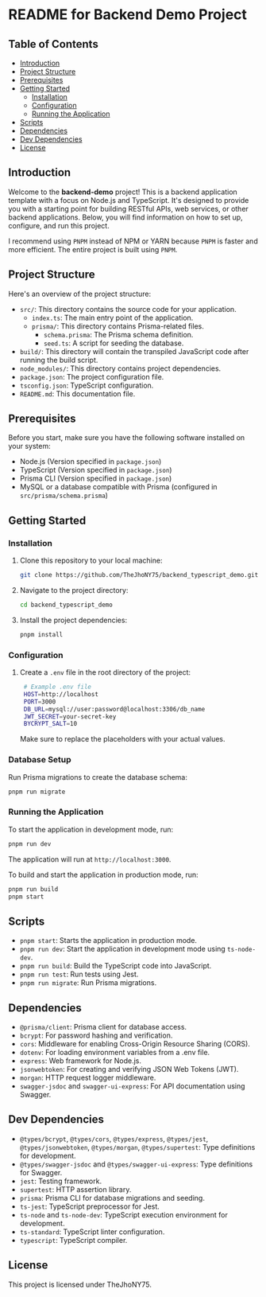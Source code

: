# README for Backend Demo Project

## Table of Contents
- [Introduction](#introduction)
- [Project Structure](#project-structure)
- [Prerequisites](#prerequisites)
- [Getting Started](#getting-started)
  - [Installation](#installation)
  - [Configuration](#configuration)
  - [Running the Application](#running-the-application)
- [Scripts](#scripts)
- [Dependencies](#dependencies)
- [Dev Dependencies](#dev-dependencies)
- [License](#license)

## Introduction

Welcome to the **backend-demo** project! This is a backend application template with a focus on Node.js and TypeScript. It's designed to provide you with a starting point for building RESTful APIs, web services, or other backend applications. Below, you will find information on how to set up, configure, and run this project.

I recommend using `PNPM` instead of NPM or YARN because `PNPM` is faster and more efficient. The entire project is built using `PNPM`.

## Project Structure

Here's an overview of the project structure:

- `src/`: This directory contains the source code for your application.
  - `index.ts`: The main entry point of the application.
  - `prisma/`: This directory contains Prisma-related files.
    - `schema.prisma`: The Prisma schema definition.
    - `seed.ts`: A script for seeding the database.
- `build/`: This directory will contain the transpiled JavaScript code after running the build script.
- `node_modules/`: This directory contains project dependencies.
- `package.json`: The project configuration file.
- `tsconfig.json`: TypeScript configuration.
- `README.md`: This documentation file.

## Prerequisites

Before you start, make sure you have the following software installed on your system:

- Node.js (Version specified in `package.json`)
- TypeScript (Version specified in `package.json`)
- Prisma CLI (Version specified in `package.json`)
- MySQL or a database compatible with Prisma (configured in `src/prisma/schema.prisma`)

## Getting Started

### Installation

1. Clone this repository to your local machine:

   ```bash
   git clone https://github.com/TheJhoNY75/backend_typescript_demo.git
    ```

2. Navigate to the project directory:

   ```bash
   cd backend_typescript_demo
   ```

3. Install the project dependencies:

   ```bash
   pnpm install
    ```
### Configuration

1. Create a `.env` file in the root directory of the project:

   ```bash
    # Example .env file
    HOST=http://localhost
    PORT=3000
    DB_URL=mysql://user:password@localhost:3306/db_name
    JWT_SECRET=your-secret-key
    BYCRYPT_SALT=10
   ```

   Make sure to replace the placeholders with your actual values.

### Database Setup

Run Prisma migrations to create the database schema:

  ```bash
  pnpm run migrate
  ```

### Running the Application

To start the application in development mode, run:
  
  ```bash
  pnpm run dev
  ```

The application will run at `http://localhost:3000`.

To build and start the application in production mode, run:

  ```bash
  pnpm run build
  pnpm start
  ```

## Scripts

- `pnpm start`: Starts the application in production mode.
- `pnpm run dev`: Start the application in development mode using `ts-node-dev`.
- `pnpm run build`: Build the TypeScript code into JavaScript.
- `pnpm run test`: Run tests using Jest.
- `pnpm run migrate`: Run Prisma migrations.

## Dependencies

- `@prisma/client`: Prisma client for database access.
- `bcrypt`: For password hashing and verification.
- `cors`: Middleware for enabling Cross-Origin Resource Sharing (CORS).
- `dotenv`: For loading environment variables from a .env file.
- `express`: Web framework for Node.js.
- `jsonwebtoken`: For creating and verifying JSON Web Tokens (JWT).
- `morgan`: HTTP request logger middleware.
- `swagger-jsdoc` and `swagger-ui-express`: For API documentation using Swagger.

## Dev Dependencies

- `@types/bcrypt`, `@types/cors`, `@types/express`, `@types/jest`, `@types/jsonwebtoken`, `@types/morgan`, `@types/supertest`: Type definitions for development.
- `@types/swagger-jsdoc` and `@types/swagger-ui-express`: Type definitions for Swagger.
- `jest`: Testing framework.
- `supertest`: HTTP assertion library.
- `prisma`: Prisma CLI for database migrations and seeding.
- `ts-jest`: TypeScript preprocessor for Jest.
- `ts-node` and `ts-node-dev`: TypeScript execution environment for development.
- `ts-standard`: TypeScript linter configuration.
- `typescript`: TypeScript compiler.

## License

This project is licensed under TheJhoNY75.
